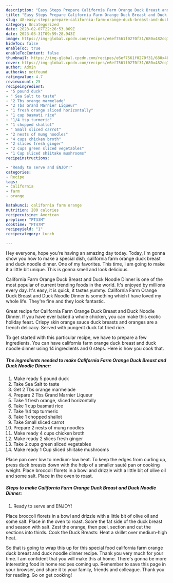 ```yaml
---
description: "Easy Steps Prepare California Farm Orange Duck Breast and Duck Noodle Dinner the Delicious"
title: "Easy Steps Prepare California Farm Orange Duck Breast and Duck Noodle Dinner the Delicious"
slug: 48-easy-steps-prepare-california-farm-orange-duck-breast-and-duck-noodle-dinner-the-delicious
category: Uncategorized
date: 2023-02-07T22:26:53.069Z
date: 2023-03-31T09:59:28.943Z
image: https://img-global.cpcdn.com/recipes/e6ef7561f0270f31/680x482cq70/california-farm-orange-duck-breast-and-duck-noodle-dinner-recipe-main-photo.jpg
hideToc: false
enableToc: true
enableTocContent: false
thumbnail: https://img-global.cpcdn.com/recipes/e6ef7561f0270f31/680x482cq70/california-farm-orange-duck-breast-and-duck-noodle-dinner-recipe-main-photo.jpg
cover: https://img-global.cpcdn.com/recipes/e6ef7561f0270f31/680x482cq70/california-farm-orange-duck-breast-and-duck-noodle-dinner-recipe-main-photo.jpg
author: Admin
authorAv: notfound
ratingvalue: 4.7
reviewcount: 25
recipeingredient:
- "5 pound duck"
- " Sea Salt to taste"
- "2 Tbs orange marmelade"
- "2 Tbs Grand Marnier Liqueur"
- "1 fresh orange sliced horizontally"
- "1 cup basmati rice"
- "1/4 tsp turmeric"
- "1 chopped shallot"
- " Small sliced carrot"
- "2 nests of mung noodles"
- "4 cups chicken broth"
- "2 slices fresh ginger"
- "2 cups green sliced vegetables"
- "1 Cup sliced shiitake mushrooms"
recipeinstructions:

- "Ready to serve and ENJOY!"
categories:
- Recipe
tags:
- california
- farm
- orange

katakunci: california farm orange 
nutrition: 200 calories
recipecuisine: American
preptime: "PT33M"
cooktime: "PT47M"
recipeyield: "1"
recipecategory: Lunch

---
```



Hey everyone, hope you're having an amazing day today. Today, I'm gonna show you how to make a special dish, california farm orange duck breast and duck noodle dinner. One of my favorites. This time, I am going to make it a little bit unique. This is gonna smell and look delicious.

California Farm Orange Duck Breast and Duck Noodle Dinner is one of the most popular of current trending foods in the world. It's enjoyed by millions every day. It's easy, it is quick, it tastes yummy. California Farm Orange Duck Breast and Duck Noodle Dinner is something which I have loved my whole life. They're fine and they look fantastic.

Great recipe for California Farm Orange Duck Breast and Duck Noodle Dinner. If you have ever baked a whole chicken, you can make this exotic holiday feast. Crispy skin orange sauce duck breasts and oranges are a french delicacy. Served with pungent duck fat fried rice.


To get started with this particular recipe, we have to prepare a few ingredients. You can have california farm orange duck breast and duck noodle dinner using 14 ingredients and 0 steps. Here is how you cook that.

<!--inarticleads1-->

##### The ingredients needed to make California Farm Orange Duck Breast and Duck Noodle Dinner:

1. Make ready 5 pound duck
1. Take  Sea Salt to taste
1. Get 2 Tbs orange marmelade
1. Prepare 2 Tbs Grand Marnier Liqueur
1. Take 1 fresh orange, sliced horizontally
1. Take 1 cup basmati rice
1. Take 1/4 tsp turmeric
1. Take 1 chopped shallot
1. Take  Small sliced carrot
1. Prepare 2 nests of mung noodles
1. Make ready 4 cups chicken broth
1. Make ready 2 slices fresh ginger
1. Take 2 cups green sliced vegetables
1. Make ready 1 Cup sliced shiitake mushrooms


Place pan over low to medium-low heat. To keep the edges from curling up, press duck breasts down with the help of a smaller sauté pan or cooking weight. Place broccoli florets in a bowl and drizzle with a little bit of olive oil and some salt. Place in the oven to roast. 

<!--inarticleads2-->

##### Steps to make California Farm Orange Duck Breast and Duck Noodle Dinner:


1. Ready to serve and ENJOY!

Place broccoli florets in a bowl and drizzle with a little bit of olive oil and some salt. Place in the oven to roast. Score the fat side of the duck breast and season with salt. Zest the orange, then peel, section and cut the sections into thirds. Cook the Duck Breasts: Heat a skillet over medium-high heat. 

So that is going to wrap this up for this special food california farm orange duck breast and duck noodle dinner recipe. Thank you very much for your time. I am confident that you will make this at home. There's gonna be more interesting food in home recipes coming up. Remember to save this page in your browser, and share it to your family, friends and colleague. Thank you for reading. Go on get cooking!
